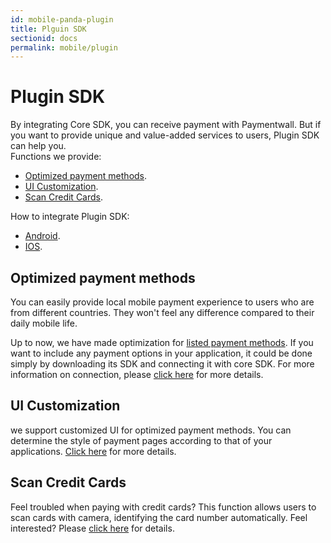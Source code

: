 ```yaml
---
id: mobile-panda-plugin
title: Plguin SDK
sectionid: docs
permalink: mobile/plugin
---
```


# Plugin SDK

By integrating Core SDK, you can receive payment with Paymentwall. But if you want to provide unique and value-added services to users, Plugin SDK can help you. <br>
Functions we provide:<br>
* [Optimized payment methods](#Optimized-payment-methods).
* [UI Customization](#UI-Customization).
* [Scan Credit Cards](#Scan-Credit-Cards).

How to integrate Plugin SDK:
* [Android](https://github.com/paymentwall/paymentwall-android-sdk/tree/master/Plugin).
* [IOS](https://github.com/paymentwall/paymentwall-ios-sdk/tree/master/Plugins).


## Optimized payment methods
You can easily provide local mobile payment experience to users who are from different countries. They won't feel any difference compared to their daily mobile life.

Up to now, we have made optimization for [listed payment methods](/mobile/plugin/support_ps). If you want to include any payment options in your application, it could be done simply by downloading its SDK and connecting it with core SDK. For more information on connection, please [click here](/mobile/plugin/support_ps) for more details.

## UI Customization
we support customized UI for optimized payment methods. You can determine the style of payment pages according to that of your applications. [Click here](/mobile/plugin/ui) for more details.

## Scan Credit Cards
Feel troubled when paying with credit cards? This function allows users to scan cards with camera, identifying the card number automatically.
Feel interested? Please [click here](/mobile/plugin/scan) for details.
